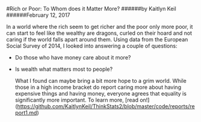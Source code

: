 #Rich or Poor: To Whom does it Matter More?
######by Kaitlyn Keil
######February 12, 2017

  In a world where the rich seem to get richer and the poor only more poor, it can start to feel like the wealthy are dragons,
curled on their hoard and not caring if the world falls apart around them. Using data from the European Social Survey of 2014,
I looked into answering a couple of questions: 

 - Do those who have money care about it more? 
 - Is wealth what matters most to people?
 
   What I found can maybe bring a bit more hope to a grim world. While those in a high income bracket do report caring more about
 having expensive things and having money, everyone agrees that equality is significantly more important. To learn more, [read on!]
 (https://github.com/KaitlynKeil/ThinkStats2/blob/master/code/reports/report1.md)
